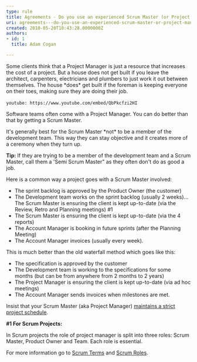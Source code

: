 ```yaml
---
type: rule
title: Agreements - Do you use an experienced Scrum Master (or Project Manager)?
uri: agreements---do-you-use-an-experienced-scrum-master-or-project-manager
created: 2010-05-20T10:43:28.0000000Z
authors:
- id: 1
  title: Adam Cogan

---
```


Some clients think that a Project Manager is just a resource that increases the cost of a project. But a house does not get built if you leave the architect, carpenters, electricians and plumbers to just work it out between themselves. The house \*does\* get built if the foreman is keeping everyone on their toes, making sure they are doing their job.


`youtube: https://www.youtube.com/embed/QbPkcfzi2HI`
 

Software teams often come with a Project Manager. You can do better than that by getting a Scrum Master.
 
It's generally best for the Scrum Master \*not\* to be a member of the development team. This way they can stay objective and it creates more of a ceremony when they turn up.

**Tip:**  If they are trying to be a member of the development team and a Scrum Master, call them a 'Semi Scrum Master" as they often don't do as good a job.

Here is a common way a project goes with a Scrum Master involved:

- The sprint backlog is approved by the Product Owner (the customer)
- The Development team works on the sprint backlog (usually 2 weeks)... The Scrum Master is ensuring the client is kept up-to-date (via the Review, Retro and Planning meetings) #1
- The Scrum Master is ensuring the client is kept up-to-date (via the 4 reports)
- The Account Manager is booking in future sprints (after the Planning Meeting)
- The Account Manager invoices (usually every week).


This is much better than the old waterfall method which goes like this:

- The specification is approved by the customer
- The Development team is working to the specifications for some months (but can be from anywhere from 2 months to 2 years)
- The Project Manager is ensuring the client is kept up-to-date (via ad hoc meetings)
- The Account Manager sends invoices when milestones are met.


Insist that your Scrum Master (aka Project Manager) [maintains a strict project schedule](/_layouts/15/FIXUPREDIRECT.ASPX?WebId=3dfc0e07-e23a-4cbb-aac2-e778b71166a2&amp;TermSetId=07da3ddf-0924-4cd2-a6d4-a4809ae20160&amp;TermId=ba60e584-b904-4028-a5be-e2b8900b4c97).


**#1 For Scrum Projects:**

In Scrum projects the role of project manager is split into three roles: Scrum Master, Product Owner and Team. Each role is essential.


For more information go to [Scrum Terms](https&#58;//www.scrumalliance.org/community/articles/2007/march/glossary-of-scrum-terms) and [Scrum Roles](https&#58;//www.scrumalliance.org/why-scrum/core-scrum-values-roles).
